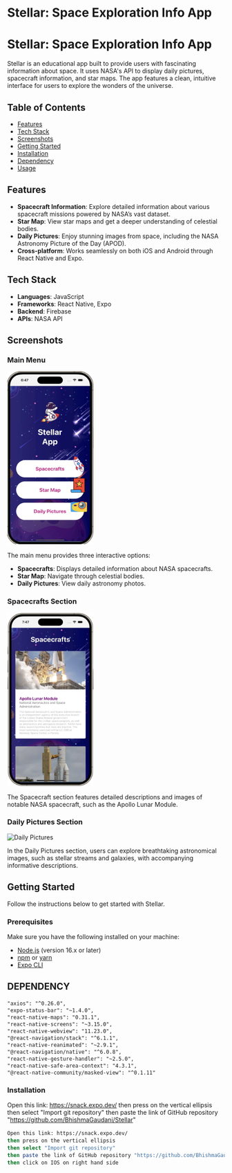 # Stellar: Space Exploration Info App
# Stellar: Space Exploration Info App

Stellar is an educational app built to provide users with fascinating information about space. It uses NASA's API to display daily pictures, spacecraft information, and star maps. The app features a clean, intuitive interface for users to explore the wonders of the universe.

## Table of Contents
- [Features](#features)
- [Tech Stack](#tech-stack)
- [Screenshots](#screenshots)
- [Getting Started](#getting-started)
- [Installation](#installation)
- [Dependency](#dependency)
- [Usage](#usage)

## Features
- **Spacecraft Information**: Explore detailed information about various spacecraft missions powered by NASA’s vast dataset.
- **Star Map**: View star maps and get a deeper understanding of celestial bodies.
- **Daily Pictures**: Enjoy stunning images from space, including the NASA Astronomy Picture of the Day (APOD).
- **Cross-platform**: Works seamlessly on both iOS and Android through React Native and Expo.

## Tech Stack
- **Languages**: JavaScript
- **Frameworks**: React Native, Expo
- **Backend**: Firebase
- **APIs**: NASA API

## Screenshots

### Main Menu
<img width="200" height="400" alt="MainScreen" src="https://github.com/BhishmaGaudani/Stellar/blob/main/assets/MainScreen.png">


The main menu provides three interactive options:
- **Spacecrafts**: Displays detailed information about NASA spacecrafts.
- **Star Map**: Navigate through celestial bodies.
- **Daily Pictures**: View daily astronomy photos.

### Spacecrafts Section
<img width="200" height="400" alt="MainScreen" src="https://github.com/BhishmaGaudani/Stellar/blob/main/assets/SpaceCraft.png">

The Spacecraft section features detailed descriptions and images of notable NASA spacecraft, such as the Apollo Lunar Module.

### Daily Pictures Section
![Daily Pictures](./path-to-daily-pictures-image)

In the Daily Pictures section, users can explore breathtaking astronomical images, such as stellar streams and galaxies, with accompanying informative descriptions.

## Getting Started
Follow the instructions below to get started with Stellar.

### Prerequisites
Make sure you have the following installed on your machine:
- [Node.js](https://nodejs.org/en/) (version 16.x or later)
- [npm](https://www.npmjs.com/) or [yarn](https://yarnpkg.com/)
- [Expo CLI](https://docs.expo.dev/get-started/installation/)

## DEPENDENCY
    "axios": "^0.26.0",
    "expo-status-bar": "~1.4.0",
    "react-native-maps": "0.31.1",
    "react-native-screens": "~3.15.0",
    "react-native-webview": "11.23.0",
    "@react-navigation/stack": "^6.1.1",
    "react-native-reanimated": "~2.9.1",
    "@react-navigation/native": "^6.0.8",
    "react-native-gesture-handler": "~2.5.0",
    "react-native-safe-area-context": "4.3.1",
    "@react-native-community/masked-view": "^0.1.11"


### Installation
Open this link: https://snack.expo.dev/
then press on the vertical ellipsis
then select "Import git repository"
then paste the link of GitHub repository "https://github.com/BhishmaGaudani/Stellar"

```bash
Open this link: https://snack.expo.dev/
then press on the vertical ellipsis
then select "Import git repository"
then paste the link of GitHub repository "https://github.com/BhishmaGaudani/Stellar"
then click on IOS on right hand side


